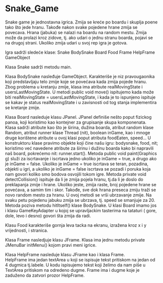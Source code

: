 Snake_Game
==========
Snake game je jednostavna igrica. Zmija se kreće po boardu i skuplja poene tako što jede hranu. Takođe nakon svake pojedene hrane zmija se povecava.
Hrana (jabuka) se nalazi na boardu na random mestu.
Zmija može da prolazi kroz zidove, tj. ako udari o jednu stranu boarda, pojavi se na drugoj strani. Ukoliko zmija udari u svoj rep igra je gotova.

Igra sadrži sledeće klase:
Snake
BodySnake
Board
Food
Frame
HelpFrame
GameObject

Klasa Snake sadrži metodu main.

Klasa BodySnake nasleđuje GameObject.
Karakteriše je niz pravougaonika koji predstavljaju telo zmije koje se povećava kada zmija pojede hranu.
Zbog problema u kretanju zmije, klasa ima atribute realMovingState i usersLastMovingState.
U metodi public void move() ispitujemo kada može biti realMovingState = usersLastMovingState, 
i kada je to ispunjeno ispituje se kakav je status realMovingState i u zavisnosti od tog stanja implementira se kretanje zmije.

Klasa Board nasleduje klasu JPanel. JPanel definiše nešto poput fizickog panoa, koji koristimo kao kontejner za grupisanje skupa komponenata.
Klasa sadrži atribute kao što je širina, dužina boarda, atribut random klase Random, atribut runner klase Thread (nit), boolean inGame, kao i mnoge druge korištene atribute u ovoj klasi poput atributa foodEaten, speed...
U konstruktoru klase pravimo objekte koji čine našu igru: bodysnake, food, nit; koristimo već navedene atribute za širinu i dužinu boarda kako bi napravili naš board, pokrećemo nit: runner.start().
Metoda public void paint(Graphics g) služi za iscrtavanje i iscrtava jedno ukoliko je inGame = true, a drugo ako je 
inGame = false.
Ukoliko je inGame = true iscrtava se teran, pozadina, objekti u igri, a ukoliko je inGame = false iscrtava se pozadi i poruka koja nam govori koliko smo bodova osvojili tokom igre.
Metoda private void detectCollision() ispituje da li je zmija pojela hranu, tj.da li je doslo do preklapanja zmije i hrane. Ukoliko jeste, zmija raste, broj pojedene hrane se povećava, a samim tim i skor.
Takođe, sve dok hrana preseca zmiju traži se novo random mesto za hranu. U ovoj metodi se vrši ubrzavanje zmije. 
Na svaku petu pojedenu jabuku zmija se ubrzava, tj. speed se smanjuje za 20. Metoda poziva metodu hitItself() klase BodySnake.
U klasi Board imamo jos i klasu GameKeyAdapter u kojoj se upravljackim tasterima na tataturi ( gore, dole, levo i desno) govori šta zmija da radi.

Klasu Food karakteriše gornja leva tacka na ekranu, izražena kroz x i y vrijednosti, i stranica.

Klasa Frame nasledjuje klasu JFrame. Klasa ima jednu metodu private JMenuBar initMenu() kojom pravi meni igrice.

Klasa HelpFrame nasleduje klasu JFrame kao i klasa Frame.  
HelpFrame ima jedan textArea u koji se ispisuje tekst pritiskom na jedan od 4 dugmica tj.labele. U kodu ispisujemo tekst koji želimo da nam piše u TextArea pritiskom na odredeno dugme.
Frame ima i dugme koje je zaduženo da zatvori prozor HelpFrame.
